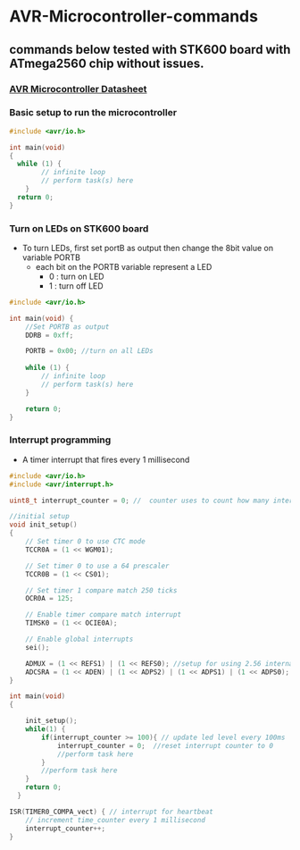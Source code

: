 # AVR-Microcontroller-commands
## commands below tested with STK600 board with ATmega2560 chip without issues.
### [AVR Microcontroller Datasheet](./avr_doc.pdf)


### Basic setup to run the microcontroller
```c
#include <avr/io.h>

int main(void)
{
  while (1) {
        // infinite loop
        // perform task(s) here
    }
  return 0;
}
```

### Turn on LEDs on STK600 board
- To turn LEDs, first set portB as output then change the 8bit value on variable PORTB
  - each bit on the PORTB variable represent a LED
    - 0 : turn on LED
    - 1 : turn off LED
```c
#include <avr/io.h>

int main(void) {
    //Set PORTB as output
    DDRB = 0xff;

    PORTB = 0x00; //turn on all LEDs
    
    while (1) {
        // infinite loop
        // perform task(s) here
    }

    return 0;
}
```

### Interrupt programming
- A timer interrupt that fires every 1 millisecond 
```c
#include <avr/io.h>
#include <avr/interrupt.h>

uint8_t interrupt_counter = 0; //  counter uses to count how many interrupt occurred 

//initial setup
void init_setup()
{
	// Set timer 0 to use CTC mode
    TCCR0A = (1 << WGM01);

    // Set timer 0 to use a 64 prescaler
    TCCR0B = (1 << CS01);

    // Set timer 1 compare match 250 ticks
    OCR0A = 125;

    // Enable timer compare match interrupt
    TIMSK0 = (1 << OCIE0A);

    // Enable global interrupts
    sei();

	ADMUX = (1 << REFS1) | (1 << REFS0); //setup for using 2.56 internal voltage reference
	ADCSRA = (1 << ADEN) | (1 << ADPS2) | (1 << ADPS1) | (1 << ADPS0); // setup 128 prescaler 
}

int main(void) 
{

  	init_setup();
  	while(1) {
		if(interrupt_counter >= 100){ // update led level every 100ms
        	interrupt_counter = 0;  //reset interrupt counter to 0
			//perform task here		
    	}			
        //perform task here
	}
    return 0;
  }

ISR(TIMER0_COMPA_vect) { // interrupt for heartbeat
    // increment time_counter every 1 millisecond
    interrupt_counter++;
}
```
